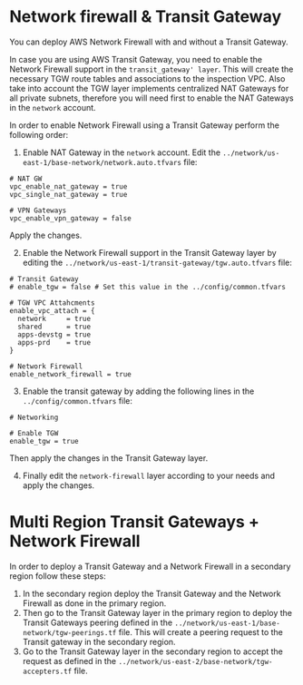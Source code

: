 # Network firewall & Transit Gateway

You can deploy AWS Network Firewall with and without a Transit Gateway.  

In case you are using AWS Transit Gateway, you need to enable the Network Firewall support in the `transit_gateway' layer`. This will create the necessary TGW route tables and associations to the inspection VPC. Also take into account the TGW layer implements centralized NAT Gateways for all private subnets, therefore you will need first to enable the NAT Gateways in the `network` account.

In order to enable Network Firewall using a Transit Gateway perform the following order:


1. Enable NAT Gateway in the `network` account. Edit the `../network/us-east-1/base-network/network.auto.tfvars` file:

```
# NAT GW
vpc_enable_nat_gateway = true
vpc_single_nat_gateway = true

# VPN Gateways
vpc_enable_vpn_gateway = false
```

Apply the changes.


2. Enable the Network Firewall support in the Transit Gateway layer by editing the `../network/us-east-1/transit-gateway/tgw.auto.tfvars` file:
```
# Transit Gateway
# enable_tgw = false # Set this value in the ../config/common.tfvars

# TGW VPC Attahcments
enable_vpc_attach = {
  network     = true
  shared      = true
  apps-devstg = true
  apps-prd    = true
}

# Network Firewall
enable_network_firewall = true
```

3. Enable the transit gateway by adding the following lines in the `../config/common.tfvars` file:

```
# Networking

# Enable TGW
enable_tgw = true

```
Then apply the changes in the Transit Gateway layer.

4. Finally edit the `network-firewall` layer according to your needs and apply the changes.


# Multi Region Transit Gateways + Network Firewall

In order to deploy a Transit Gateway and a Network Firewall in a secondary region follow these steps:

1. In the secondary region deploy the Transit Gateway and the Network Firewall as done in the primary region.
2. Then go to the Transit Gateway layer in the primary region to deploy the Transit Gateways peering defined in the `../network/us-east-1/base-network/tgw-peerings.tf` file. This will create a peering request to the Transit gateway in the secondary region.
3. Go to the Transit Gateway layer in the secondary region to accept the request as defined in the `../network/us-east-2/base-network/tgw-accepters.tf` file.
